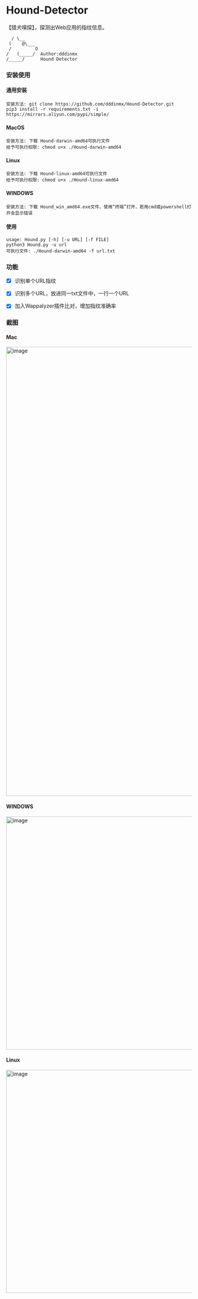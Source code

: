 # Hound-Detector
【猎犬嗅探】，探测出Web应用的指纹信息。  

      / \__
     (    @\___
     /         O
    /   (_____/  Author:dddinmx
    /_____/      Hound Detector  

### 安装使用  
#### 通用安装
``安装方法: git clone https://github.com/dddinmx/Hound-Detector.git``  
``pip3 install -r requirements.txt -i https://mirrors.aliyun.com/pypi/simple/``  
#### MacOS  
``安装方法: 下载 Hound-darwin-amd64可执行文件``  
``给予可执行权限: chmod u+x ./Hound-darwin-amd64``  
#### Linux
``安装方法: 下载 Hound-linux-amd64可执行文件``  
``给予可执行权限: chmod u+x ./Hound-linux-amd64``  
#### WINDOWS
``安装方法: 下载 Hound_win_amd64.exe文件，使用“终端”打开，若用cmd或powershell打开会显示错误`` 

#### 使用
``usage: Hound.py [-h] [-u URL] [-f FILE]``  
``python3 Hound.py -u url``  
``可执行文件: ./Hound-darwin-amd64 -f url.txt``  

### 功能  
- [x] 识别单个URL指纹  
- [x] 识别多个URL，放进同一txt文件中，一行一个URL  
- [x] 加入Wappalyzer插件比对，增加指纹准确率  


### 截图  
#### Mac
<img width="1219" alt="image" src="https://github.com/dddinmx/Hound-Detector/assets/19663680/f5db0a6a-acdc-4b81-984b-1d1587af97dc">  

#### WINDOWS  
<img width="633" alt="image" src="https://github.com/dddinmx/Hound-Detector/assets/19663680/d616a47b-d0d0-4144-be19-a50772755a55">  

#### Linux  
<img width="605" alt="image" src="https://github.com/dddinmx/Hound-Detector/assets/19663680/346c47ef-6515-47c4-b05b-23c9e67a2a9a">


